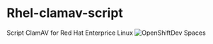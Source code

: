 # Rhel-clamav-script
Script ClamAV for Red Hat Enterprice Linux
![OpenShiftDev Spaces](https://user-images.githubusercontent.com/103053714/190004134-cf86899e-aad8-4353-807a-be1e82583a13.png)
